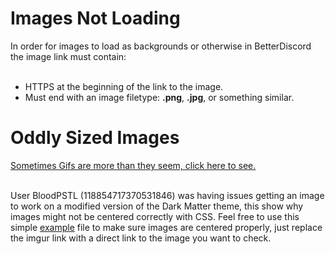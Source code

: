 # Images Not Loading

<div>In order for images to load as backgrounds or otherwise in BetterDiscord the image link must contain:<br><br>
  
  <ul>
    <li>HTTPS at the beginning of the link to the image.</li>
    <li>Must end with an image filetype: <b>.png</b>, <b>.jpg</b>, or something similar.</li>
  </ul></div>

# Oddly Sized Images

<div><a href="https://github.com/CompletelyUnbelievable/ThemeResource/blob/master/BetterDiscord101/ImageIssues/Images/bRMaNZT.gif">Sometimes Gifs are more than they seem, click here to see.</a><br><br>

User BloodPSTL (118854717370531846) was having issues getting an image to work on a modified version of the Dark Matter theme, this show why images might not be centered correctly with CSS. Feel free to use this simple <a href="https://github.com/CompletelyUnbelievable/ThemeResource/blob/master/BetterDiscord101/ImageIssues/OddlySizedImagesExample.html">example</a> file to make sure images are centered properly, just replace the imgur link with a direct link to the image you want to check.</div>
